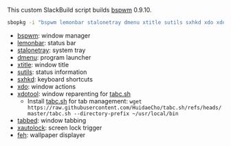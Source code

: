 This custom SlackBuild script builds [bspwm](https://github.com/baskerville/bspwm) 0.9.10.

```bash
sbopkg -i "bspwm lemonbar stalonetray dmenu xtitle sutils sxhkd xdo xdotool tabbed xautolock feh"
```

* [bspwm](https://github.com/baskerville/bspwm): window manager
* [lemonbar](https://github.com/LemonBoy/bar): status bar
* [stalonetray](https://github.com/kolbusa/stalonetray): system tray
* [dmenu](https://tools.suckless.org/dmenu/): program launcher
* [xtitle](https://github.com/baskerville/xtitle): window title
* [sutils](https://github.com/baskerville/sutils): status information
* [sxhkd](https://github.com/baskerville/sxhkd): keyboard shortcuts
* [xdo](https://github.com/baskerville/xdo): window actions
* [xdotool](https://github.com/jordansissel/xdotool): window reparenting for [tabc.sh](https://github.com/HuidaeCho/tabc.sh)
  * Install [tabc.sh](https://github.com/HuidaeCho/tabc.sh) for tab management: `wget https://raw.githubusercontent.com/HuidaeCho/tabc.sh/refs/heads/master/tabc.sh --directory-prefix ~/usr/local/bin`
* [tabbed](https://tools.suckless.org/tabbed/): window tabbing
* [xautolock](https://ibiblio.org/pub/Linux/X11/screensavers/): screen lock trigger
* [feh](https://github.com/derf/feh): wallpaper displayer
